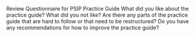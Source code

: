 Review Questionnaire for PSIP Practice Guide
What did you like about the practice guide? What did you not like?
Are there any parts of the practice guide that are hard to follow or that need to be restructured?
Do you have any recommendations for how to improve the practice guide?